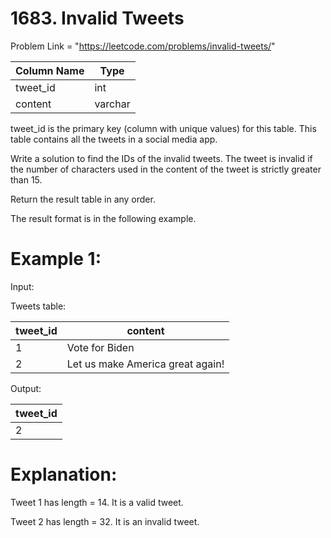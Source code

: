 # 1683. Invalid Tweets


Problem Link = "https://leetcode.com/problems/invalid-tweets/"


| Column Name | Type    |
|-------------|---------|
| tweet_id    | int     |
| content     | varchar |


tweet_id is the primary key (column with unique values) for this table.
This table contains all the tweets in a social media app.
 

Write a solution to find the IDs of the invalid tweets. The tweet is invalid if the number of characters used in the content of the tweet is strictly greater than 15.

Return the result table in any order.

The result format is in the following example.

 

# Example 1:

Input: 

Tweets table:

| tweet_id | content                          |
|----------|----------------------------------|
| 1        | Vote for Biden                   |
| 2        | Let us make America great again! |


Output: 

| tweet_id |
|----------|
| 2        |

# Explanation: 

Tweet 1 has length = 14. It is a valid tweet.

Tweet 2 has length = 32. It is an invalid tweet.

